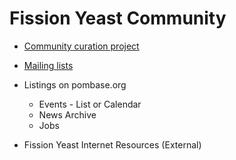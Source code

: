 # Fission Yeast Community

- [Community curation project](community/fission-yeast-community-curation-project)
- [Mailing lists](community/mailing-lists)
- Listings on pombase.org
  - Events - List or Calendar
  - News Archive
  - Jobs

- Fission Yeast Internet Resources (External)

